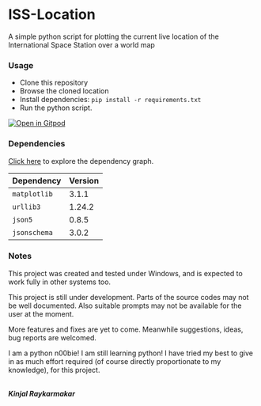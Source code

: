 # ISS-Location
A simple python script for plotting the current live location of the International Space Station over a world map

### Usage
* Clone this repository
* Browse the cloned location
* Install dependencies: ````pip install -r requirements.txt````
* Run the python script.

[![Open in Gitpod](https://gitpod.io/button/open-in-gitpod.svg)](https://gitpod.io/#https://github.com/Kinjalrk2k/ISS-Location)

### Dependencies
[Click here](https://github.com/Kinjalrk2k/pdfTools/network/dependencies) to explore the dependency graph.

| Dependency | Version |
|------------|---------|
| ```matplotlib```  | 3.1.1  |
|````urllib3````| 1.24.2 |
| ```json5```  | 0.8.5  |
|````jsonschema````| 3.0.2 |

### Notes
This project was created and tested under Windows, and is expected to work fully in other systems too.

This project is still under development. Parts of the source codes may not be well documented.
Also suitable prompts may not be available for the user at the moment.

More features and fixes are yet to come. Meanwhile suggestions, ideas, bug reports are welcomed.

I am a python n00bie! I am still learning python! I have tried my best to give in as much effort required (of course directly proportionate to my knowledge), for this project.

<br>***Kinjal Raykarmakar***
